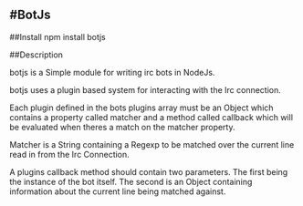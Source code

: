 #BotJs
----------------------------------------------------

##Install
    npm install botjs

##Description

botjs is a Simple module for writing irc bots in NodeJs.

botjs uses a plugin based system for interacting with the Irc connection. 

Each plugin defined in the bots plugins array must be an Object which contains a property called matcher and a method called callback which will be evaluated when theres a match on the matcher property. 

Matcher is a String containing a Regexp to be matched over the current line read in from the Irc Connection.

A plugins callback method should contain two parameters. The first being the instance of the bot itself. The second is an Object containing information about the current line being matched against.